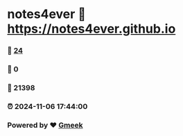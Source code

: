 # notes4ever :link: https://notes4ever.github.io 
### :page_facing_up: [24](https://notes4ever.github.io/tag.html) 
### :speech_balloon: 0 
### :hibiscus: 21398 
### :alarm_clock: 2024-11-06 17:44:00 
### Powered by :heart: [Gmeek](https://github.com/Meekdai/Gmeek)

